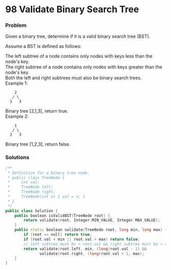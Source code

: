 # 98 Validate Binary Search Tree

### Problem

Given a binary tree, determine if it is a valid binary search tree \(BST\).

Assume a BST is defined as follows:

The left subtree of a node contains only nodes with keys less than the node's key.  
The right subtree of a node contains only nodes with keys greater than the node's key.  
Both the left and right subtrees must also be binary search trees.  
Example 1:

```
    2
   / \
  1   3
```

Binary tree \[2,1,3\], return true.  
Example 2:

```
    1
   / \
  2   3
```

Binary tree \[1,2,3\], return false.

### Solutions

```cpp
/**
 * Definition for a binary tree node.
 * public class TreeNode {
 *     int val;
 *     TreeNode left;
 *     TreeNode right;
 *     TreeNode(int x) { val = x; }
 * }
 */
public class Solution {
    public boolean isValidBST(TreeNode root) {
        return validate(root, Integer.MIN_VALUE, Integer.MAX_VALUE);
    }
    public static boolean validate(TreeNode root, long min, long max) {
        if (root == null) return true;
        if (root.val < min || root.val > max) return false;
        // left subtree must be < root.val && right subtree must be > root.val
        return validate(root.left, min, (long)root.val - 1) && 
               validate(root.right, (long)root.val + 1, max);
    }
}
```



